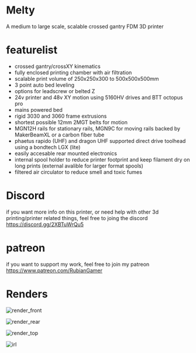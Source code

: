# Melty
 A medium to large scale, scalable crossed gantry FDM 3D printer 

# featurelist

- crossed gantry/crossXY kinematics
- fully enclosed printing chamber with air filtration
- scalable print volume of 250x250x300 to 500x500x500mm
- 3 point auto bed leveling
- options for leadscrew or belted Z
- 24v printer and 48v XY motion using 5160HV drives and BTT octopus pro
- mains powered bed
- rigid 3030 and 3060 frame extrusions
- shortest possible 12mm 2MGT belts for motion
- MGN12H rails for stationary rails, MGN9C for moving rails backed by MakerBeamXL or a carbon fiber tube
- phaetus rapido (UHF) and dragon UHF supported direct drive toolhead using a bondtech LGX (lite)
- easily accesable rear mounted electronics
- internal spool holder to reduce printer footprint and keep filament dry on long prints (external avalible for larger format spools)
- filtered air circulator to reduce smell and toxic fumes

# Discord

if you want more info on this printer, or need help with other 3d printing/printer related things, feel free to joing the discord
https://discord.gg/2XBTuWrQu5

# patreon

if you want to support my work, feel free to join my patreon
https://www.patreon.com/RubianGamer

# Renders

![render_front](https://cdn.discordapp.com/attachments/1006560886602862594/1006979833244422164/melty.png?raw=true)

![render_rear](https://cdn.discordapp.com/attachments/1006560886602862594/1006979832007118949/melty_back.png?raw=true)

![render_top](https://cdn.discordapp.com/attachments/1006560886602862594/1006979832829181982/melty_top.png?raw=true)

![irl](https://cdn.discordapp.com/attachments/1006560886602862594/1006982220889739334/IMG_20220810_194426.jpg?raw=true)
